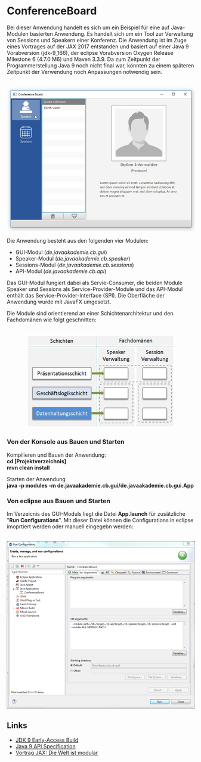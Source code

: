 # ConferenceBoard

Bei dieser Anwendung handelt es sich um ein Beispiel für eine auf Java-Modulen basierten Anwendung. Es handelt sich um ein Tool zur Verwaltung von Sessions und Speakern einer Konferenz. Die Anwendung ist im Zuge eines Vortrages auf der JAX 2017 entstanden und basiert auf einer Java 9 Vorabversion (jdk-9_166), der eclipse Vorabversion Oxygen Release Milestone 6 (4.7.0 M6) und Maven 3.3.9. Da zum Zeitpunkt der Programmerstellung Java 9 noch nicht final war, könnten zu einem späteren Zeitpunkt der Verwendung noch Anpassungen notwendig sein.
<p align="center"><br/>
  <img src="https://github.com/javaakademie/ConferenceBoard/blob/master/preview.png" border="0">
</p>

Die Anwendung besteht aus den folgenden vier Modulen:
- GUI-Modul (*de.javaakademie.cb.gui*)
- Speaker-Modul (*de.javaakademie.cb.speaker*)
- Sessions-Modul (*de.javaakademie.cb.sessions*) 
- API-Modul (*de.javaakademie.cb.api*)

Das GUI-Modul fungiert dabei als Servie-Consumer, die beiden Module Speaker und Sessions als Service-Provider-Module und das API-Modul enthält das Service-Provider-Interface (SPI). Die Oberfläche der Anwendung wurde mit JavaFX umgesetzt.

Die Module sind orientierend an einer Schichtenarchitektur und den Fachdomänen wie folgt geschnitten:

<p align="center"><br/>
  <img src="https://github.com/javaakademie/ConferenceBoard/blob/master/loesungsansatz.png" border="0">
</p>


###  Von der Konsole aus Bauen und Starten ### 

Kompilieren und Bauen der Anwendung:<br/>
**cd [Projektverzeichnis]**<br/>
**mvn clean install**

Starten der Anwendung<br/>
**java -p modules -m de.javaakademie.cb.gui/de.javaakademie.cb.gui.App**


###  Von eclipse aus Bauen und Starten ### 

Im Verzeicnis des GUI-Moduls liegt die Datei **App.launch** für zusätzliche "**Run Configurations**".
Mit dieser Datei können die Configurations in eclipse imoprtiert werden oder manuell eingegebn werden:

<p align="center"><br/>
  <img src="https://github.com/javaakademie/ConferenceBoard/blob/master/runConfigurations.png" border="0">
</p>


## Links ##

* [JDK 9 Early-Access Build](https://jdk.java.net/9/)
* [Java 9 API Specification](http://download.java.net/java/jdk9/docs/api/overview-summary.html)
* [Vortrag JAX: Die Welt ist modular](https://jax.de/session/die-welt-ist-modular/)
